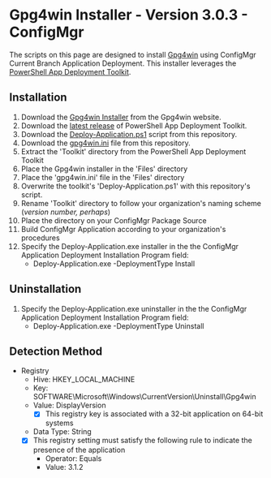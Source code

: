 # Gpg4win Installer - Version 3.0.3 - ConfigMgr

The scripts on this page are designed to install [Gpg4win](https://www.gpg4win.org/index.html) using ConfigMgr Current Branch Application Deployment. This installer leverages the [PowerShell App Deployment Toolkit](http://psappdeploytoolkit.com/).

## Installation

1. Download the [Gpg4win Installer](https://files.gpg4win.org/gpg4win-3.0.3.exe) from the Gpg4win website.
1. Download the [latest release](https://github.com/PSAppDeployToolkit/PSAppDeployToolkit/releases/latest) of PowerShell App Deployment Toolkit.
1. Download the [Deploy-Application.ps1](https://github.com/aentringer/CMAppScripts/raw/master/Gpg4win/Deploy-Application.ps1) script from this repository.
1. Download the [gpg4win.ini](https://github.com/aentringer/CMAppScripts/raw/master/Gpg4win/Files/gpg4win.ini) file from this repository.
1. Extract the 'Toolkit' directory from the PowerShell App Deployment Toolkit
1. Place the Gpg4win installer in the 'Files' directory
1. Place the 'gpg4win.ini' file in the 'Files' directory
1. Overwrite the toolkit's 'Deploy-Application.ps1' with this repository's script.
1. Rename 'Toolkit' directory to follow your organization's naming scheme (*version number, perhaps*)
1. Place the directory on your ConfigMgr Package Source
1. Build ConfigMgr Application according to your organization's procedures
1. Specify the Deploy-Application.exe installer in the the ConfigMgr Application Deployment Installation Program field:
    * Deploy-Application.exe -DeploymentType Install

## Uninstallation

1. Specify the Deploy-Application.exe uninstaller in the the ConfigMgr Application Deployment Installation Program field:
    * Deploy-Application.exe -DeploymentType Uninstall

## Detection Method

* Registry
  * Hive: HKEY_LOCAL_MACHINE
  * Key: SOFTWARE\Microsoft\Windows\CurrentVersion\Uninstall\Gpg4win
  * Value: DisplayVersion
    * [X] This registry key is associated with a 32-bit application on 64-bit systems
  * Data Type: String
  * [X] This registry setting must satisfy the following rule to indicate the presence of the application
    * Operator: Equals
    * Value: 3.1.2
